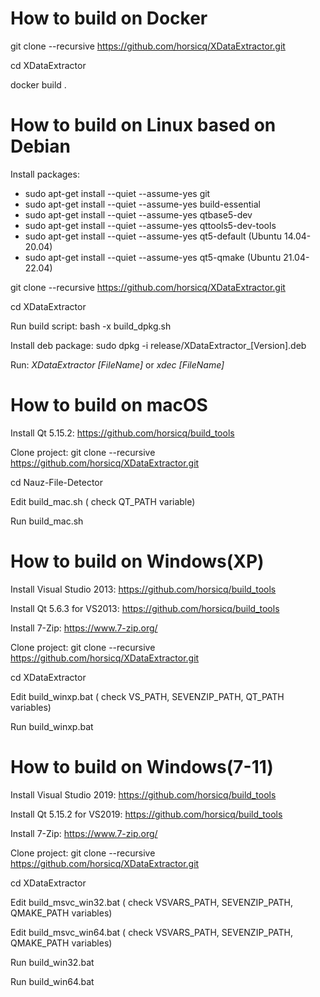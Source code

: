 How to build on Docker
=======
git clone --recursive https://github.com/horsicq/XDataExtractor.git

cd XDataExtractor

docker build .

How to build on Linux based on Debian
=======

Install packages:

- sudo apt-get install --quiet --assume-yes git
- sudo apt-get install --quiet --assume-yes build-essential
- sudo apt-get install --quiet --assume-yes qtbase5-dev
- sudo apt-get install --quiet --assume-yes qttools5-dev-tools
- sudo apt-get install --quiet --assume-yes qt5-default (Ubuntu 14.04-20.04)
- sudo apt-get install --quiet --assume-yes qt5-qmake (Ubuntu 21.04-22.04)

git clone --recursive https://github.com/horsicq/XDataExtractor.git

cd XDataExtractor

Run build script: bash -x build_dpkg.sh

Install deb package: sudo dpkg -i release/XDataExtractor_[Version].deb

Run: *XDataExtractor [FileName]* or *xdec [FileName]*

How to build on macOS
=======

Install Qt 5.15.2: https://github.com/horsicq/build_tools

Clone project: git clone --recursive https://github.com/horsicq/XDataExtractor.git

cd Nauz-File-Detector

Edit build_mac.sh ( check QT_PATH variable)

Run build_mac.sh

How to build on Windows(XP)
=======

Install Visual Studio 2013: https://github.com/horsicq/build_tools

Install Qt 5.6.3 for VS2013: https://github.com/horsicq/build_tools

Install 7-Zip: https://www.7-zip.org/

Clone project: git clone --recursive https://github.com/horsicq/XDataExtractor.git

cd XDataExtractor

Edit build_winxp.bat ( check VS_PATH,  SEVENZIP_PATH, QT_PATH variables)

Run build_winxp.bat

How to build on Windows(7-11)
=======

Install Visual Studio 2019: https://github.com/horsicq/build_tools

Install Qt 5.15.2 for VS2019: https://github.com/horsicq/build_tools

Install 7-Zip: https://www.7-zip.org/

Clone project: git clone --recursive https://github.com/horsicq/XDataExtractor.git

cd XDataExtractor

Edit build_msvc_win32.bat ( check VSVARS_PATH, SEVENZIP_PATH, QMAKE_PATH variables)

Edit build_msvc_win64.bat ( check VSVARS_PATH, SEVENZIP_PATH, QMAKE_PATH variables)

Run build_win32.bat

Run build_win64.bat

